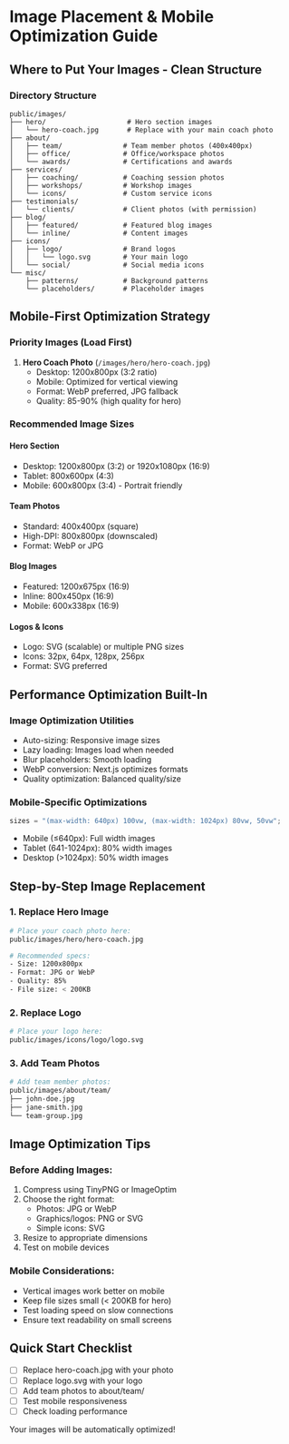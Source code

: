 # Image Placement & Mobile Optimization Guide

## Where to Put Your Images - Clean Structure

### Directory Structure

```
public/images/
├── hero/                    # Hero section images
│   └── hero-coach.jpg       # Replace with your main coach photo
├── about/
│   ├── team/               # Team member photos (400x400px)
│   ├── office/             # Office/workspace photos
│   └── awards/             # Certifications and awards
├── services/
│   ├── coaching/           # Coaching session photos
│   ├── workshops/          # Workshop images
│   └── icons/              # Custom service icons
├── testimonials/
│   └── clients/            # Client photos (with permission)
├── blog/
│   ├── featured/           # Featured blog images
│   └── inline/             # Content images
├── icons/
│   ├── logo/               # Brand logos
│   │   └── logo.svg        # Your main logo
│   └── social/             # Social media icons
└── misc/
    ├── patterns/           # Background patterns
    └── placeholders/       # Placeholder images
```

## Mobile-First Optimization Strategy

### Priority Images (Load First)

1. **Hero Coach Photo** (`/images/hero/hero-coach.jpg`)
   - Desktop: 1200x800px (3:2 ratio)
   - Mobile: Optimized for vertical viewing
   - Format: WebP preferred, JPG fallback
   - Quality: 85-90% (high quality for hero)

### Recommended Image Sizes

#### Hero Section

- Desktop: 1200x800px (3:2) or 1920x1080px (16:9)
- Tablet: 800x600px (4:3)
- Mobile: 600x800px (3:4) - Portrait friendly

#### Team Photos

- Standard: 400x400px (square)
- High-DPI: 800x800px (downscaled)
- Format: WebP or JPG

#### Blog Images

- Featured: 1200x675px (16:9)
- Inline: 800x450px (16:9)
- Mobile: 600x338px (16:9)

#### Logos & Icons

- Logo: SVG (scalable) or multiple PNG sizes
- Icons: 32px, 64px, 128px, 256px
- Format: SVG preferred

## Performance Optimization Built-In

### Image Optimization Utilities

- Auto-sizing: Responsive image sizes
- Lazy loading: Images load when needed
- Blur placeholders: Smooth loading
- WebP conversion: Next.js optimizes formats
- Quality optimization: Balanced quality/size

### Mobile-Specific Optimizations

```javascript
sizes = "(max-width: 640px) 100vw, (max-width: 1024px) 80vw, 50vw";
```

- Mobile (≤640px): Full width images
- Tablet (641-1024px): 80% width images
- Desktop (>1024px): 50% width images

## Step-by-Step Image Replacement

### 1. Replace Hero Image

```bash
# Place your coach photo here:
public/images/hero/hero-coach.jpg

# Recommended specs:
- Size: 1200x800px
- Format: JPG or WebP
- Quality: 85%
- File size: < 200KB
```

### 2. Replace Logo

```bash
# Place your logo here:
public/images/icons/logo/logo.svg
```

### 3. Add Team Photos

```bash
# Add team member photos:
public/images/about/team/
├── john-doe.jpg
├── jane-smith.jpg
└── team-group.jpg
```

## Image Optimization Tips

### Before Adding Images:

1. Compress using TinyPNG or ImageOptim
2. Choose the right format:
   - Photos: JPG or WebP
   - Graphics/logos: PNG or SVG
   - Simple icons: SVG
3. Resize to appropriate dimensions
4. Test on mobile devices

### Mobile Considerations:

- Vertical images work better on mobile
- Keep file sizes small (< 200KB for hero)
- Test loading speed on slow connections
- Ensure text readability on small screens

## Quick Start Checklist

- [ ] Replace hero-coach.jpg with your photo
- [ ] Replace logo.svg with your logo
- [ ] Add team photos to about/team/
- [ ] Test mobile responsiveness
- [ ] Check loading performance

Your images will be automatically optimized!

